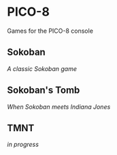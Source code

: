 # PICO-8

Games for the PICO-8 console

## Sokoban

_A classic Sokoban game_

## Sokoban's Tomb

_When Sokoban meets Indiana Jones_

## TMNT

_in progress_
